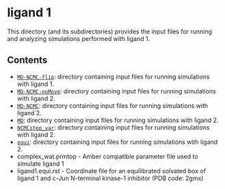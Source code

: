 # ligand 1
This directory (and its subdirectories) provides the input files for running and analyzing simulations performed with ligand 1.

## Contents

- [`MD-NCMC-flip`](MD-NCMC-flip): directory containing input files for running simulations with ligand 1.
- [`MD-NCMC-noMove`](MD-NCMC-noMove): directory containing input files for running simulations with ligand 2.
- [`MD-NCMC`](MD-NCMC): directory containing input files for running simulations with ligand 2.
- [`MD`](MD-NCMC-noMove): directory containing input files for running simulations with ligand 2.
- [`NCMCstep_var`](NCMCstep_var): directory containing input files for running simulations with ligand 2.
- [`equi`](equi): directory containing input files for running simulations with ligand 2.
- complex_wat.prmtop - Amber compatible parameter file used to simulate ligand 1
- ligand1.equi.rst - Coordinate file for an equilibrated solvated box of ligand 1 and c-Jun N-terminal kinase-1 inhibitor (PDB code: 2gmx)


